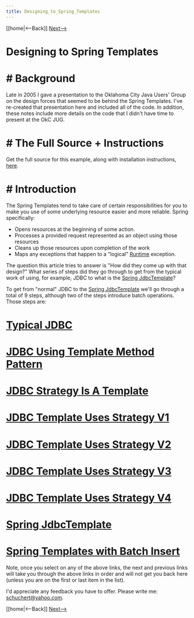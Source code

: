 ```yaml
---
title: Designing_to_Spring_Templates
---
```

[[home|<--Back]] [Next-->]({{_site.pagesurl}}/Spring_Templates_Typical_JDBC)

# Designing to Spring Templates 

# # Background 
Late in 2005 I gave a presentation to the Oklahoma City Java Users' Group on the design forces that seemed to be behind the Spring Templates. I've re-created that presentation here and included all of the code. In addition, these notes include more details on the code that I didn't have time to present at the OkC JUG.

# # The Full Source + Instructions 
Get the full source for this example, along with installation instructions, [here]({{_site.pagesurl}}/Designing_to_Spring_Templates_Source).

# # Introduction 
The Spring Templates tend to take care of certain responsibilities for you to make you use of some underlying resource easier and more reliable. Spring specifically:
* Opens resources at the beginning of some action.
* Processes a provided request represented as an object using those resources
* Cleans up those resources upon completion of the work
* Maps any exceptions that happen to a "logical" [Runtime](http://java.sun.com/j2se/1.5.0/docs/api/java/lang/Runtime.html) exception.

The question this article tries to answer is "How did they come up with that design?" What series of steps did they go through to get from the typical work of using, for example, JDBC to what is the [Spring JdbcTemplate](http://www.springframework.org/docs/api/org/springframework/jdbc/core/JdbcTemplate.html)?

To get from "normal" JDBC to the [Spring JdbcTemplate](http://www.springframework.org/docs/api/org/springframework/jdbc/core/JdbcTemplate.html) we'll go through a total of 9 steps, although two of the steps introduce batch operations. Those steps are:

# [Typical JDBC]({{_site.pagesurl}}/Spring_Templates_Typical_JDBC)
# [JDBC Using Template Method Pattern]({{_site.pagesurl}}/Spring_Templates_JDBC_Using_Template_Method_Pattern)
# [JDBC Strategy Is A Template]({{_site.pagesurl}}/Spring_Templates_JDBC_Strategy_Is_A_Template)
# [JDBC Template Uses Strategy V1]({{_site.pagesurl}}/Spring_Templates_JDBC_Template_Uses_Strategy_V1)
# [JDBC Template Uses Strategy V2]({{_site.pagesurl}}/Spring_Templates_JDBC_Template_Uses_Strategy_V2)
# [JDBC Template Uses Strategy V3]({{_site.pagesurl}}/Spring_Templates_JDBC_Template_Uses_Strategy_V3)
# [JDBC Template Uses Strategy V4]({{_site.pagesurl}}/Spring_Templates_JDBC_Template_Uses_Strategy_V4)
# [Spring JdbcTemplate]({{_site.pagesurl}}/Spring_Templates_JdbcTemplate)
# [Spring Templates with Batch Insert]({{_site.pagesurl}}/Spring_Templates_JdbcTemplate_With_Batch_Insert)

Note, once you select on any of the above links, the next and previous links will take you through the above links in order and will not get you back here (unless you are on the first or last item in the list).

I'd appreciate any feedback you have to offer. Please write me: schuchert@yahoo.com.

[[home|<--Back]] [Next-->]({{_site.pagesurl}}/Spring_Templates_Typical_JDBC)
